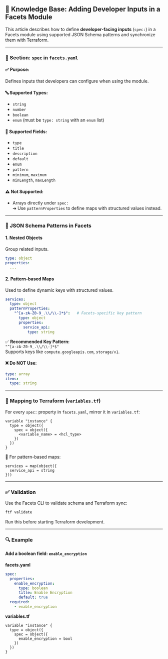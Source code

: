 ## 🧠 Knowledge Base: Adding Developer Inputs in a Facets Module

This article describes how to define **developer-facing inputs** (`spec:`) in a Facets module using supported JSON Schema patterns and synchronize them with Terraform.

---

### 📂 Section: `spec` in `facets.yaml`

#### ✅ Purpose:
Defines inputs that developers can configure when using the module.

#### 🔤 Supported Types:
- `string`
- `number`
- `boolean`
- `enum` (must be `type: string` with an `enum` list)

#### 🧹 Supported Fields:
- `type`
- `title`
- `description`
- `default`
- `enum`
- `pattern`
- `minimum`, `maximum`
- `minLength`, `maxLength`

#### ⚠️ Not Supported:
- Arrays directly under `spec:`  
  ➔ Use `patternProperties` to define maps with structured values instead.

---

### 📘 JSON Schema Patterns in Facets

#### 1. **Nested Objects**
Group related inputs.

```yaml
type: object
properties:
  ...
```

#### 2. **Pattern-based Maps**
Used to define dynamic keys with structured values.

```yaml
services:
  type: object
  patternProperties:
    "^[a-zA-Z0-9_.\\/\\-]*$":   # Facets-specific key pattern
      type: object
      properties:
        service_api:
          type: string
```

✅ **Recommended Key Pattern:**  
`"^[a-zA-Z0-9_.\\/\\-]*$"`  
Supports keys like `compute.googleapis.com`, `storage/v1`.

#### ❌ Do NOT Use:
```yaml
type: array
items:
  type: string
```

---

### 🗾️ Mapping to Terraform (`variables.tf`)

For every `spec:` property in `facets.yaml`, mirror it in `variables.tf`:

```hcl
variable "instance" {
  type = object({
    spec = object({
      <variable_name> = <hcl_type>
    })
  })
}
```

📌 For pattern-based maps:

```hcl
services = map(object({
  service_api = string
}))
```

---

### ✅ Validation

Use the Facets CLI to validate schema and Terraform sync:

```bash
ftf validate
```

Run this before starting Terraform development.

---

### 🔍 Example

#### Add a boolean field: `enable_encryption`

**facets.yaml**
```yaml
spec:
  properties:
    enable_encryption:
      type: boolean
      title: Enable Encryption
      default: true
  required:
    - enable_encryption
```

**variables.tf**
```hcl
variable "instance" {
  type = object({
    spec = object({
      enable_encryption = bool
    })
  })
}
```